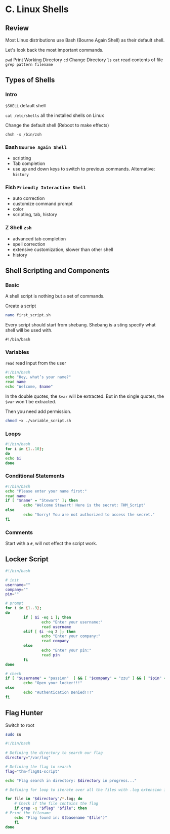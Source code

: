# C. Linux Shells
## Review
Most Linux distributions use Bash (Bourne Again Shell) as their default shell.

Let's look back the most important commands.

`pwd` Print Working Directory
`cd`   Change Directory
`ls`
`cat` read contents of file
`grep pattern filename` 
## Types of Shells 
### Intro
`$SHELL` default shell

`cat /etc/shells` all the installed shells on Linux

Change the default shell (Reboot to make effects)
```
chsh -s /bin/zsh
```

### Bash `Bourne Again Shell`
- scripting
- Tab completion
- use up and down keys to switch to previous commands. Alternative: `history`
### Fish `Friendly Interactive Shell`
- auto correction
- customize command prompt
- color
- scripting, tab, history
### Z Shell `zsh`
- advanced tab completion 
- spell correction
- extensive customization, slower than other shell
- history
## Shell Scripting and Components
### Basic
A shell script is nothing but a set of commands.

Create a script
```sh
nano first_script.sh
```

Every script should start from shebang.
Shebang is a sting specify what shell will be used with.
```
#!/bin/bash
```
### Variables
`read` read input from the user
```sh
#!/bin/bash
echo "Hey, what’s your name?"
read name
echo "Welcome, $name"
```

In the double quotes, the `$var` will be extracted.
But in the single quotes, the `$var` won't be extracted.

Then you need add permission.
```sh
chmod +x ./variable_script.sh
```
### Loops
```sh
#!/bin/bash
for i in {1..10};
do
echo $i
done
```
### Conditional Statements
```sh
#!/bin/bash
echo "Please enter your name first:"
read name
if [ "$name" = "Stewart" ]; then
        echo "Welcome Stewart! Here is the secret: THM_Script"
else
        echo "Sorry! You are not authorized to access the secret."
fi
```
### Comments
Start with a `#`, will not effect the script work.
## Locker Script
```sh
#!/bin/bash

# init
username=""
company=""
pin=""

# prompt
for i in {1..3};
do
        if [ $i -eq 1 ]; then
                echo "Enter your username:"
                read username
        elif [ $i -eq 2 ]; then
                echo "Enter your company:"
                read company
        else
                echo "Enter your pin:"
                read pin
        fi
done

# check
if [ "$username" = "passion"  ] && [ "$company" = "zzu" ] && [ "$pin" = "1234" ]; then
        echo "Open your locker!!!"
else
        echo "Authentication Denied!!!"
fi
```
## Flag Hunter

Switch to root
```sh
sudo su
```

```sh
#!/bin/bash
  
# Defining the directory to search our flag
directory="/var/log"

# Defining the flag to search
flag="thm-flag01-script"

echo "Flag search in directory: $directory in progress..."

# Defining for loop to iterate over all the files with .log extension in the defined directory

for file in "$directory"/*.log; do
    # Check if the file contains the flag
    if grep -q "$flag" "$file"; then
# Print the filename
	echo "Flag found in: $(basename "$file")"
    fi
done
```
